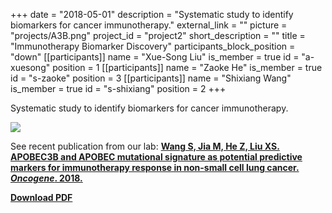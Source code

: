 +++
date = "2018-05-01"
description = "Systematic study to identify biomarkers for cancer immunotherapy."
external_link = ""
picture = "projects/A3B.png"
project_id = "project2"
short_description = ""
title = "Immunotherapy Biomarker Discovery"
participants_block_position = "down"
[[participants]]
    name = "Xue-Song Liu"
    is_member = true
    id = "a-xuesong"
    position = 1
[[participants]]
    name = "Zaoke He"
    is_member = true
    id = "s-zaoke"
    position = 3
[[participants]]
    name = "Shixiang Wang"
    is_member = true
    id = "s-shixiang"
    position = 2
+++

Systematic study to identify biomarkers for cancer immunotherapy. 

![](/img/projects/A3B.png)

See recent publication from our lab: [**Wang S, Jia M, He Z, Liu XS. APOBEC3B and APOBEC mutational signature as potential predictive markers for immunotherapy response in non-small cell lung cancer. *Oncogene*. 2018.**](https://www.nature.com/articles/s41388-018-0245-9)

[**Download PDF**](https://www.nature.com/articles/s41388-018-0245-9.pdf)
